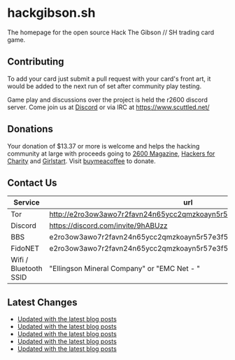 # hackgibson.sh
The homepage for the open source Hack The Gibson // SH trading card game.


## Contributing

To add your card just submit a pull request with your card's front art, it would be added to the next run of set after community play testing.

Game play and discussions over the project is held the r2600 discord server. Come join us at [Discord](https://discord.com/invite/9hABUzz) or via IRC at https://www.scuttled.net/


## Donations

Your donation of $13.37 or more is welcome and helps the hacking community at large with proceeds going to [2600 Magazine](https://2600.com/), [Hackers for Charity](https://hackersforcharity.org) and [Girlstart](https://girlstart.org).  Visit [buymeacoffee](https://www.buymeacoffee.com/hackgibson.sh) to donate.


## Contact Us

Service | url
-|-
Tor | http://e2ro3ow3awo7r2favn24n65ycc2qmzkoayn5r57e3f56nvjwdcgg32ad.onion
Discord | https://discord.com/invite/9hABUzz
BBS | e2ro3ow3awo7r2favn24n65ycc2qmzkoayn5r57e3f56nvjwdcgg32ad.onion:23
FidoNET | e2ro3ow3awo7r2favn24n65ycc2qmzkoayn5r57e3f56nvjwdcgg32ad.onion:24554
Wifi / Bluetooth SSID | "Ellingson Mineral Company" or "EMC Net - <fidonet address>"

## Latest Changes
<!-- BLOG-POST-LIST:START -->
- [Updated with the latest blog posts](https://github.com/DFW2600/hackgibson.sh/commit/2782279c82c95368751e1741605b2aad4d656d39)
- [Updated with the latest blog posts](https://github.com/DFW2600/hackgibson.sh/commit/44275bb41b84161b7f97e591f3e15e01d283687f)
- [Updated with the latest blog posts](https://github.com/DFW2600/hackgibson.sh/commit/5d50ceb8ed713691124a7a1f657cc079092e84a4)
- [Updated with the latest blog posts](https://github.com/DFW2600/hackgibson.sh/commit/c0405aa09a77f60af4d6e747c5b91d4a1e3c42a8)
- [Updated with the latest blog posts](https://github.com/DFW2600/hackgibson.sh/commit/081f7bbacf96ffe8bd9164be1c981e8b325f5852)
<!-- BLOG-POST-LIST:END -->
